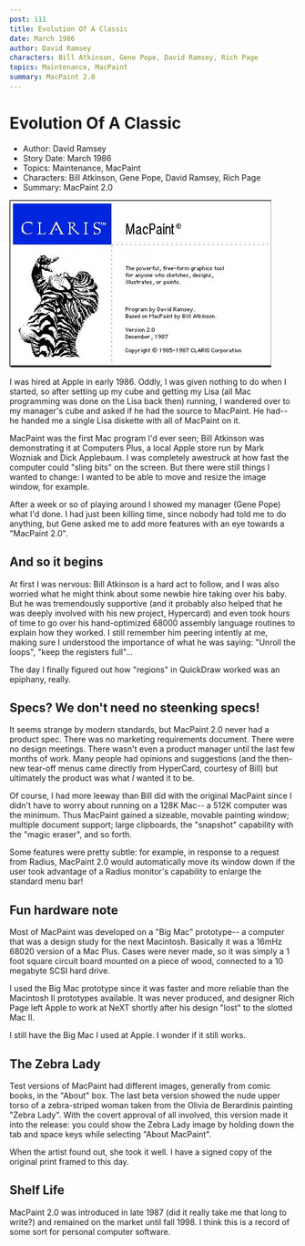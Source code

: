```yaml
---
post: 111
title: Evolution Of A Classic
date: March 1986
author: David Ramsey
characters: Bill Atkinson, Gene Pope, David Ramsey, Rich Page
topics: Maintenance, MacPaint
summary: MacPaint 2.0
---
```


# Evolution Of A Classic
* Author: David Ramsey
* Story Date: March 1986
* Topics: Maintenance, MacPaint
* Characters: Bill Atkinson, Gene Pope, David Ramsey, Rich Page
* Summary: MacPaint 2.0

![MacPaint 2.0's](images/AboutPaint.jpg) 
    
I was hired at Apple in early 1986. Oddly, I was given nothing to do when I started, so after setting up my cube and getting my Lisa (all Mac programming was done on the Lisa back then) running, I wandered over to my manager's cube and asked if he had the source to MacPaint. He had-- he handed me a single Lisa diskette with all of MacPaint on it.

MacPaint was the first Mac program I'd ever seen; Bill Atkinson was demonstrating it at Computers Plus, a local Apple store run by Mark Wozniak and Dick Applebaum. I was completely awestruck at how fast the computer could "sling bits" on the screen. But there were still things I wanted to change: I wanted to be able to move and resize the image window, for example.

After a week or so of playing around I showed my manager (Gene Pope) what I'd done. I had just been killing time, since nobody had told me to do anything, but Gene asked me to add more features with an eye towards a "MacPaint 2.0".

## And so it begins

At first I was nervous: Bill Atkinson is a hard act to follow, and I was also worried what he might think about some newbie hire taking over his baby. But he was tremendously supportive (and it probably also helped that he was deeply involved with his new project, Hypercard) and even took hours of time to go over his hand-optimized 68000 assembly language routines to explain how they worked. I still remember him peering intently at me, making sure I understood the importance of what he was saying: "Unroll the loops", "keep the registers full"...

The day I finally figured out how "regions" in QuickDraw worked was an epiphany, really. 

## Specs? We don't need no steenking specs!

It seems strange by modern standards, but MacPaint 2.0 never had a product spec. There was no marketing requirements document. There were no design meetings. There wasn't even a product manager until the last few months of work. Many people had opinions and suggestions (and the then-new tear-off menus came directly from HyperCard, courtesy of Bill) but ultimately the product was what *I* wanted it to be. 

Of course, I had more leeway than Bill did with the original MacPaint since I didn't have to worry about running on a 128K Mac-- a 512K computer was the minimum. Thus MacPaint gained a sizeable, movable painting window; multiple document support; large clipboards, the "snapshot" capability with the "magic eraser", and so forth.

Some features were pretty subtle: for example, in response to a request from Radius, MacPaint 2.0 would automatically move its window down if the user took advantage of a Radius monitor's capability to enlarge the standard menu bar!

## Fun hardware note

Most of MacPaint was developed on a "Big Mac" prototype-- a computer that was a design study for the next Macintosh. Basically it was a 16mHz 68020 version of a Mac Plus. Cases were never made, so it was simply a 1 foot square circuit board mounted on a piece of wood, connected to a 10 megabyte SCSI hard drive.

I used the Big Mac prototype since it was faster and more reliable than the Macintosh II prototypes available. It was never produced, and designer Rich Page left Apple to work at NeXT shortly after his design "lost" to the slotted Mac II.

I still have the Big Mac I used at Apple. I wonder if it still works.

## The Zebra Lady

Test versions of MacPaint had different images, generally from comic books, in the "About" box. The last beta version showed the nude upper torso of a zebra-striped woman taken from the Olivia de Berardinis painting "Zebra Lady". With the covert approval of all involved, this version made it into the release: you could show the Zebra Lady image by holding down the tab and space keys while selecting "About MacPaint". 

When the artist found out, she took it well. I have a signed copy of the original print framed to this day.

## Shelf Life

MacPaint 2.0 was introduced in late 1987 (did it really take me that long to write?) and remained on the market until fall 1998. I think this is  a record of some sort for personal computer software.